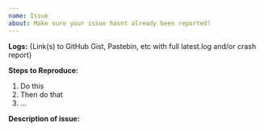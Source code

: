 ```yaml
---
name: Issue
about: Make sure your issue hasnt already been reported!
---
```


<!-- Thank you for reporting! -->

<!-- Please make sure you are using the latest version and that your issue hasnt already been reported! -->
<!-- If you have any questions, concerns, or suggestions, or need help please join our discord! -->
<!-- https://discord.gg/h8zRw9H -->

**Logs:** {Link(s) to GitHub Gist, Pastebin, etc with full latest.log and/or crash report}

**Steps to Reproduce:**
 1. Do this
 2. Then do that
 3. ...

**Description of issue:**